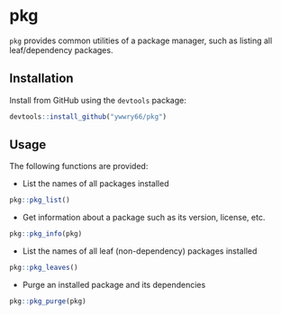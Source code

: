 # pkg
`pkg` provides common utilities of a package manager, such as listing all leaf/dependency packages.

## Installation
Install from GitHub using the `devtools` package:

``` R
devtools::install_github("ywwry66/pkg")
```

## Usage
The following functions are provided:
- List the names of all packages installed

``` R
pkg::pkg_list()
```

- Get information about a package such as its version, license, etc.

``` R
pkg::pkg_info(pkg)
```

- List the names of all leaf (non-dependency) packages installed

``` R
pkg::pkg_leaves()
```

- Purge an installed package and its dependencies

``` R
pkg::pkg_purge(pkg)
```
